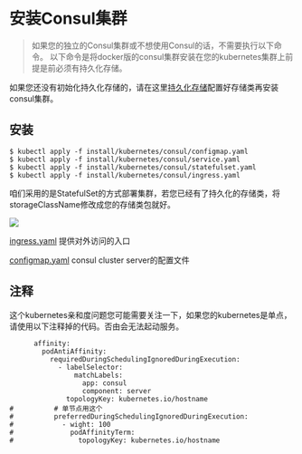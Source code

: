 # 安装Consul集群

> 如果您的独立的Consul集群或不想使用Consul的话，不需要执行以下命令。 以下命令是将docker版的consul集群安装在您的kubernetes集群上前提是前必须有持久化存储。

如果您还没有初始化持久化存储的，请在这里[持久化存储](storage.md)配置好存储类再安装consul集群。

## 安装

```text
$ kubectl apply -f install/kubernetes/consul/configmap.yaml
$ kubectl apply -f install/kubernetes/consul/service.yaml
$ kubectl apply -f install/kubernetes/consul/statefulset.yaml
$ kubectl apply -f install/kubernetes/consul/ingress.yaml
```

咱们采用的是StatefulSet的方式部署集群，若您已经有了持久化的存储类，将storageClassName修改成您的存储类包就好。

![](http://source.qiniu.cnd.nsini.com/images/2019/07/09/73/29/20190723-1344eae741d09fdf2d10b1ba73e09287.jpeg?imageView2/2/w/1280/interlace/0/q/100)

[ingress.yaml](https://github.com/kplcloud/kplcloud/tree/master/install/kubernetes/consul/ingress.yaml) 提供对外访问的入口

[configmap.yaml](https://github.com/kplcloud/kplcloud/tree/master/install/kubernetes/consul/configmap.yaml) consul cluster server的配置文件

## 注释

这个kubernetes亲和度问题您可能需要关注一下，如果您的kubernetes是单点，请使用以下注释掉的代码。否由会无法起动服务。

```text
      affinity:
        podAntiAffinity:
          requiredDuringSchedulingIgnoredDuringExecution:
            - labelSelector:
                matchLabels:
                  app: consul
                  component: server
              topologyKey: kubernetes.io/hostname
#          # 单节点用这个
#          preferredDuringSchedulingIgnoredDuringExecution:
#            - wight: 100
#              podAffinityTerm:
#                topologyKey: kubernetes.io/hostname
```


